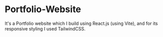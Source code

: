 # Portfolio-Website
It's a Portfolio website which I build using React.js (using Vite), and for its responsive styling I used TailwindCSS.
